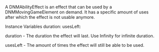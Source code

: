 A DNMAbilityEffect is an effect that can be used by a DNMMovingGameElement on demand. It has a specific amount of uses after which the effect is not usable anymore.

Instance Variables
	duration:		<Float>
	usesLeft:		<Number>

duration
	- The duration the effect will last. Use Infinity for infinite duration.

usesLeft
	- The amount of times the effect will still be able to be used.
